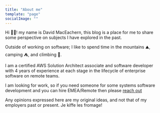 ```yaml
---
title: "About me"
template: "page"
socialImage: ""
---
```


Hi 👋🏻! my name is David MacEachern, this blog is a place for me to share some perspective on subjects I have explored in the past.

Outside of working on software; I like to spend time in the mountains ⛰️, camping ⛺, and climbing 🧗. 

I am a certified AWS Solution Architect associate and software developer with 4 years of experience at each stage in the lifecycle of enterprise software on remote teams.

I am looking for work, so if you need someone for some systems software development and you can hire EMEA/Remote then please [reach out](https://www.linkedin.com/in/david-maceachern-35943440/)

Any opinions expressed here are my original ideas, and not that of my employers past or present. Je kiffe les fromage!

